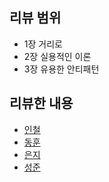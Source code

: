 ## 리뷰 범위
- 1장 거리로
- 2장 실용적인 이론
- 3장 유용한 안티패턴

## 리뷰한 내용
- [인철](incheol.md)
- [동훈](donghun.md)
- [은지](eunji.md)
- [성준](sungjun.md)